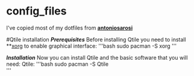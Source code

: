 # config_files

I've copied most of my dotfiles from **[antoniosarosi](https://github.com/antoniosarosi)**

#Qtile installation
***Prerequisites***
Before installing Qtile you need to install **[xorg](https://wiki.archlinux.org/index.php/Xorg) to enable graphical interface:
'''bash
sudo pacman -S xorg
'''

***Installation***
Now you can install Qtile and the basic software that you will need:
Qtile:
'''bash
sudo pacman -S Qtile    
'''

    